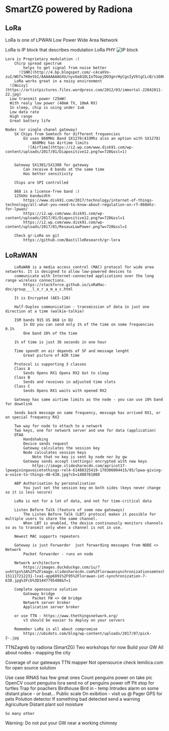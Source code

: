 # SmartZG powered by Radiona

## LoRa
  LoRa is one of LPWAN Low Power Wide Area Network
  
  LoRa is IP block that describes modulation LoRa PHY
  ![IP block](http://www.bitreactive.com/wp-content/uploads/2015/09/Lora-Block.png)
	
	Lora is Proprietary modulation :(
    	Chirp spread spectrum
        	helps to get signal from noise better
          ![SNR](http://4.bp.blogspot.com/-c4caXVo-zuI/WGTx7K0etbI/AAAAAAAAGXU/nyvUa81OLIoTGopjDO3gnrHyCgsIyVktgCLcB/s1600/SF_Comparasion_7_12.png)
    	LoRa works great in a noisy environment
      ![Noisy](https://artistpictures.files.wordpress.com/2012/03/immortal-22042011-22.jpg)
      Low transmit power (25mW)
      With realy low power (40mA TX, 10mA RX)
      In sleep, chip is using under 1uA
      Low data rate
      High range
      Great battery life

	Nodes (or single chanel gateway)
		SX Chips from Semtech for different frequencies
    		EU uses 868MHz Band SX1276(433Mhz also an option with SX1278)
        		868MHz has Airtime limits
              ![AirTime](https://i2.wp.com/www.disk91.com/wp-content/uploads/2017/01/Diapositive12.png?w=720&ssl=1)

        
    	Gateway SX1301/SX1308 for gateway 
        	Can receive 8 bands at the same time
        	Has better sensitivity
    
    	Chips are SPI controlled
    
    	868 is a license-free band :)
    	125kHz bandwidth
        	https://www.disk91.com/2017/technology/internet-of-things-technology/all-what-you-need-to-know-about-regulation-on-rf-868mhz-for-lpwan/
        	https://i2.wp.com/www.disk91.com/wp-content/uploads/2017/01/Diapositive12.png?w=720&ssl=1
        	https://i2.wp.com/www.disk91.com/wp-content/uploads/2017/01/ResauxLowPower.png?w=720&ssl=1

    	Check gr-LoRa on git
        	https://github.com/BastilleResearch/gr-lora

## LoRaWAN
        LoRaWAN is a media access control (MAC) protocol for wide area networks. It is designed to allow low-powered devices to
        communicate with Internet-connected applications over the long range wireless connections.
            https://stackforce.github.io/LoRaMac-doc/group___l_o_r_a_m_a_c.html

        It is Encrypted (AES-128)

	    Half-Duplex communication - transmission of data in just one direction at a time (walkie-talkie) 

    	ISM bands 915 US 868 in EU
        	In EU you can send only 1% of the time on some frequencies 0.1%
        	One band 10% of the time
    	
        1% of time is just 36 seconds in one hour

        Time spendt on air depends of SF and message lenght
            Great picture of AIR time

        Protocol is supporting 3 classes
    	Class A
        	Sends Opens RX1 Opens RX2 Got to sleep
    	Class B 
        	Sends and receives in adjusted time slots
    	Class C 
        	Sends Opens RX1 waits with opened RX2

        Gateway has same airtime limits as the node - you can use 10% band for downlink

        Sends back message on same frequency, message has arrived RX1, or on special frequency RX2
    
        Two way for node to attach to a network
        Two keys, one for network server and one for data (application)
        OTAA
            Handshaking
            Device sends request
            Gateway calculates the session key
            Node calculates session keys
                Note that no key is sent by node nor by gw
            Gateway sends accept (settings) encrypted with new keys
                https://image.slidesharecdn.com/apricot17-lpwagivingavoicetothings-rel4-61488325419-170306004415/95/lpwa-giving-a-voice-to-things-48-638.jpg?cb=1488761088

        ABP Authorisation by personalisation
            You just set the session key on both sides (keys never change so it is less secure)
        
        LoRa is not for a lot of data, and not for time-critical data

        Listen Before Talk (feature of some new gateways)
            The Listen Before Talk (LBT) protocol makes it possible for multiple users to share the same channel. 
            When LBT is enabled, the device continuously monitors channels so as to transmit only when a channel is not in use.

        Newest MAC supports repeaters

        Gateway is just Forwarder  just forwarding messages from NODE <> Network
            Packet forwarder - runs on node

        Network architecture
            https://images.duckduckgo.com/iu/?u=https%3A%2F%2Fimage.slidesharecdn.com%2Florawansynchronizationsemtech-151117212231-lva1-app6891%2F95%2Florawan-iot-synchronization-7-638.jpg%3Fcb%3D1447795408&f=1

        Complete opensource solution
            Gateway bridge
                Packet FW <> GW bridge
            Network server broker
            Application server broker

        or use TTN - https://www.thethingsnetwork.org/
            v3 should be easier to deploy on your servers

        Remember LoRa is all about compromise
            https://ubidots.com/blog/wp-content/uploads/2017/07/pick-2-.jpg


TTNZagreb by radiona (SmartZG)
Two workshops for now
    Build your GW
    All about nodes - mapping the city

Coverage of our gateways
    TTN mapper
        Not opensource
    check lemilica.com for open source solution

Use case
    IRNAS has few great ones
        Count penguins
            power on
            take pic
            OpenCV count penguins
            lora send no of penguins
            power off
        Pit stop for turtles
        Trap for poachers
    Birdhouse
        Bird in - temp
    Intrudes alarm on some distant place - or boat...
    Public scale
        On exibition - visit us @
    Pager
    GPS for pets
    Polution detector
        If something bad detected send a warning
    Agriculture
    Distant plant soil moisture

    So many other

Warning:
    Do not put your GW near a working chimney
